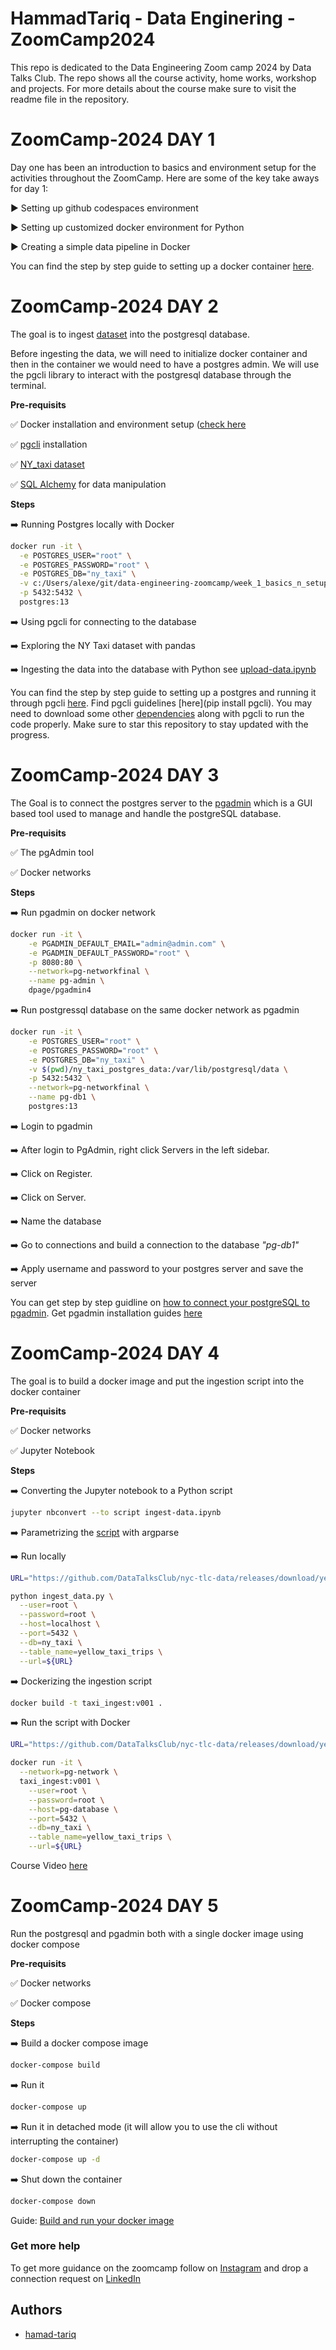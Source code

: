 
# HammadTariq - Data Enginering - ZoomCamp2024

This repo is dedicated to the Data Engineering Zoom camp 2024 by Data Talks Club. The repo shows all the course activity, home works, workshop and projects. For more details about the course make sure to visit the readme file in the repository.

# ZoomCamp-2024 DAY 1

Day one has been an introduction to basics and environment setup for the activities throughout the ZoomCamp. Here are some of the key take aways for day 1:

▶️ Setting up github codespaces environment

▶️ Setting up customized docker environment for Python

▶️ Creating a simple data pipeline in Docker

You can find the step by step guide to setting up a docker container [here](https://youtu.be/EYNwNlOrpr0?list=PL3MmuxUbc_hJed7dXYoJw8DoCuVHhGEQb).


# ZoomCamp-2024 DAY 2

The goal is to ingest [dataset](https://www.nyc.gov/site/tlc/about/tlc-trip-record-data.page) into the postgresql database. 

Before ingesting the data, we will need to initialize docker container and then in the container we would need to have a postgres admin. We will use the pgcli library to interact with the postgresql database through the terminal. 

**Pre-requisits**

✅ Docker installation and environment setup ([check here](https://youtu.be/EYNwNlOrpr0?list=PL3MmuxUbc_hJed7dXYoJw8DoCuVHhGEQb)

✅ [pgcli](https://pypi.org/project/pgcli/) installation

✅ [NY_taxi dataset](https://www.nyc.gov/site/tlc/about/tlc-trip-record-data.page)

✅ [SQL Alchemy](https://pypi.org/project/SQLAlchemy/) for data manipulation

**Steps**

➡️ Running Postgres locally with Docker

```bash
docker run -it \
  -e POSTGRES_USER="root" \
  -e POSTGRES_PASSWORD="root" \
  -e POSTGRES_DB="ny_taxi" \
  -v c:/Users/alexe/git/data-engineering-zoomcamp/week_1_basics_n_setup/2_docker_sql/ny_taxi_postgres_data:/var/lib/postgresql/data \
  -p 5432:5432 \
  postgres:13
```

➡️ Using pgcli for connecting to the database

➡️ Exploring the NY Taxi dataset with pandas

➡️ Ingesting the data into the database with Python see [upload-data.ipynb](https://github.com/hamad-tariq/HammadTariq-ZoomCamp2024/blob/main/week_1_basics_n_setup/2_docker_sql/upload-data.ipynb)  

You can find the step by step guide to setting up a postgres and running it through pgcli [here](https://youtu.be/2JM-ziJt0WI?list=PL3MmuxUbc_hJed7dXYoJw8DoCuVHhGEQb). Find pgcli guidelines [here](pip install pgcli). You may need to download some other [dependencies](https://pypi.org/project/psycopg2/) along with pgcli to run the code properly. Make sure to star this repository to stay updated with the progress. 

# ZoomCamp-2024 DAY 3

The Goal is to connect the postgres server to the [pgadmin](https://www.pgadmin.org/) which is a GUI based tool used to manage and handle the postgreSQL database.


**Pre-requisits**

✅ The pgAdmin tool

✅ Docker networks

**Steps**

➡️ Run pgadmin on docker network
```bash
docker run -it \
    -e PGADMIN_DEFAULT_EMAIL="admin@admin.com" \
    -e PGADMIN_DEFAULT_PASSWORD="root" \
    -p 8080:80 \
    --network=pg-networkfinal \
    --name pg-admin \
    dpage/pgadmin4
```

➡️ Run postgressql database on the same docker network as pgadmin

```bash
docker run -it \
    -e POSTGRES_USER="root" \
    -e POSTGRES_PASSWORD="root" \
    -e POSTGRES_DB="ny_taxi" \
    -v $(pwd)/ny_taxi_postgres_data:/var/lib/postgresql/data \
    -p 5432:5432 \
    --network=pg-networkfinal \
    --name pg-db1 \
    postgres:13
```

➡️ Login to pgadmin

➡️ After login to PgAdmin, right click Servers in the left sidebar.

➡️ Click on Register.

➡️ Click on Server.

➡️ Name the database

➡️ Go to connections and build a connection to the database *"pg-db1"*

➡️ Apply username and password to your postgres server and save the server


You can get step by step guidline on [how to connect your postgreSQL to pgadmin](https://www.youtube.com/watch?v=hCAIVe9N0ow&list=PL3MmuxUbc_hJed7dXYoJw8DoCuVHhGEQb). Get pgadmin installation guides [here](https://www.pgadmin.org/)

# ZoomCamp-2024 DAY 4

The goal is to build a docker image and put the ingestion script into the docker container


**Pre-requisits**

✅ Docker networks

✅ Jupyter Notebook

**Steps**

➡️ Converting the Jupyter notebook to a Python script

```bash
jupyter nbconvert --to script ingest-data.ipynb
```

➡️ Parametrizing the [script](https://github.com/hamad-tariq/HammadTariq-ZoomCamp2024/blob/main/week_1_basics_n_setup/2_docker_sql/ingest-data.py) with argparse

➡️ Run locally
```bash
URL="https://github.com/DataTalksClub/nyc-tlc-data/releases/download/yellow/yellow_tripdata_2021-01.csv.gz"

python ingest_data.py \
  --user=root \
  --password=root \
  --host=localhost \
  --port=5432 \
  --db=ny_taxi \
  --table_name=yellow_taxi_trips \
  --url=${URL}
```

➡️ Dockerizing the ingestion script

```bash
docker build -t taxi_ingest:v001 .
```

➡️ Run the script with Docker
```bash
URL="https://github.com/DataTalksClub/nyc-tlc-data/releases/download/yellow/yellow_tripdata_2021-01.csv.gz"

docker run -it \
  --network=pg-network \
  taxi_ingest:v001 \
    --user=root \
    --password=root \
    --host=pg-database \
    --port=5432 \
    --db=ny_taxi \
    --table_name=yellow_taxi_trips \
    --url=${URL}
```

Course Video [here](https://www.youtube.com/watch?v=B1WwATwf-vY&list=PL3MmuxUbc_hJed7dXYoJw8DoCuVHhGEQb&ab_channel=DataTalksClub%E2%AC%9B)

# ZoomCamp-2024 DAY 5

Run the postgresql and pgadmin both with a single docker image using docker compose


**Pre-requisits**

✅ Docker networks

✅ Docker compose

**Steps**

➡️ Build a docker compose image

```bash
docker-compose build
```

➡️ Run it

```bash
docker-compose up
```

➡️ Run it in detached mode (it will allow you to use the cli without interrupting the container)

```bash
docker-compose up -d
```

➡️ Shut down the container

```bash
docker-compose down
```

Guide: [Build and run your docker image](https://www.youtube.com/watch?v=hKI6PkPhpa0&list=PL3MmuxUbc_hJed7dXYoJw8DoCuVHhGEQb)

### Get more help

To get more guidance on the zoomcamp follow on [Instagram](https://www.instagram.com/hamad_tariq001/) and drop a connection request on [LinkedIn](https://www.linkedin.com/in/hammad-tariq-269623207/)

###

## Authors

- [hamad-tariq](https://github.com/hamad-tariq)

